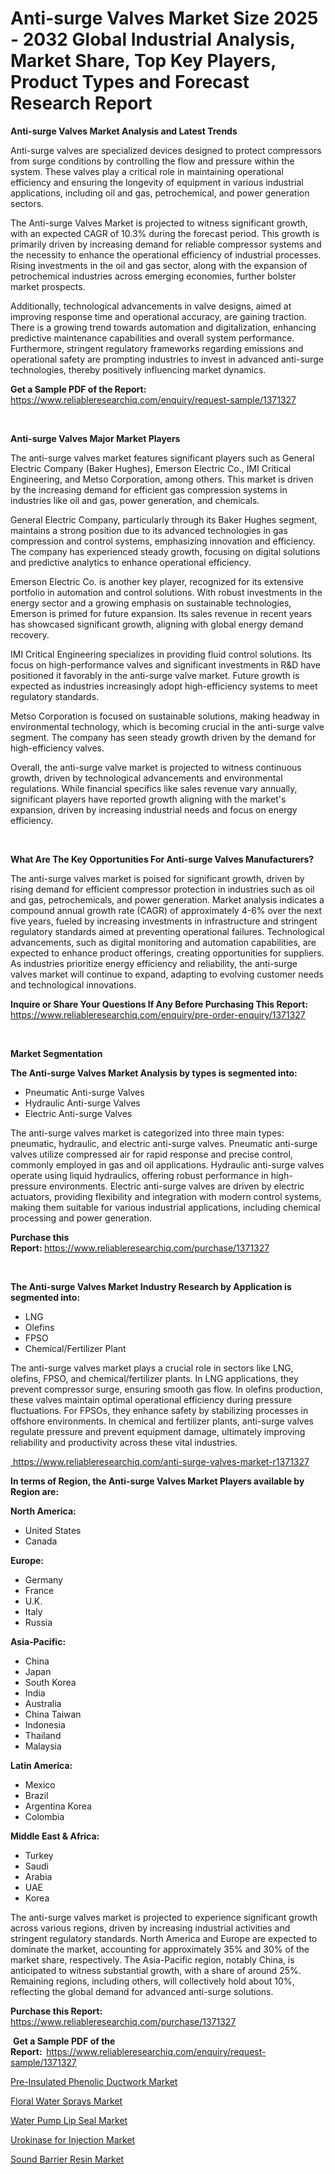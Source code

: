 <p><h1>Anti-surge Valves Market Size 2025 - 2032 Global Industrial Analysis, Market Share, Top Key Players, Product Types and Forecast Research Report</h1></p><p><strong>Anti-surge Valves Market Analysis and Latest Trends</strong></p>
<p><p>Anti-surge valves are specialized devices designed to protect compressors from surge conditions by controlling the flow and pressure within the system. These valves play a critical role in maintaining operational efficiency and ensuring the longevity of equipment in various industrial applications, including oil and gas, petrochemical, and power generation sectors. </p><p>The Anti-surge Valves Market is projected to witness significant growth, with an expected CAGR of 10.3% during the forecast period. This growth is primarily driven by increasing demand for reliable compressor systems and the necessity to enhance the operational efficiency of industrial processes. Rising investments in the oil and gas sector, along with the expansion of petrochemical industries across emerging economies, further bolster market prospects.</p><p>Additionally, technological advancements in valve designs, aimed at improving response time and operational accuracy, are gaining traction. There is a growing trend towards automation and digitalization, enhancing predictive maintenance capabilities and overall system performance. Furthermore, stringent regulatory frameworks regarding emissions and operational safety are prompting industries to invest in advanced anti-surge technologies, thereby positively influencing market dynamics.</p></p>
<p><strong>Get a Sample PDF of the Report:&nbsp;</strong> <a href="https://www.reliableresearchiq.com/enquiry/request-sample/1371327?utm_campaign=1900&utm_medium=2&utm_source=Github&utm_content=ia&utm_term=22032025&utm_id=anti-surge-valves">https://www.reliableresearchiq.com/enquiry/request-sample/1371327</a></p>
<p>&nbsp;</p>
<p><strong>Anti-surge Valves Major Market Players</strong></p>
<p><p>The anti-surge valves market features significant players such as General Electric Company (Baker Hughes), Emerson Electric Co., IMI Critical Engineering, and Metso Corporation, among others. This market is driven by the increasing demand for efficient gas compression systems in industries like oil and gas, power generation, and chemicals.</p><p>General Electric Company, particularly through its Baker Hughes segment, maintains a strong position due to its advanced technologies in gas compression and control systems, emphasizing innovation and efficiency. The company has experienced steady growth, focusing on digital solutions and predictive analytics to enhance operational efficiency. </p><p>Emerson Electric Co. is another key player, recognized for its extensive portfolio in automation and control solutions. With robust investments in the energy sector and a growing emphasis on sustainable technologies, Emerson is primed for future expansion. Its sales revenue in recent years has showcased significant growth, aligning with global energy demand recovery.</p><p>IMI Critical Engineering specializes in providing fluid control solutions. Its focus on high-performance valves and significant investments in R&D have positioned it favorably in the anti-surge valve market. Future growth is expected as industries increasingly adopt high-efficiency systems to meet regulatory standards.</p><p>Metso Corporation is focused on sustainable solutions, making headway in environmental technology, which is becoming crucial in the anti-surge valve segment. The company has seen steady growth driven by the demand for high-efficiency valves.</p><p>Overall, the anti-surge valve market is projected to witness continuous growth, driven by technological advancements and environmental regulations. While financial specifics like sales revenue vary annually, significant players have reported growth aligning with the market's expansion, driven by increasing industrial needs and focus on energy efficiency.</p></p>
<p>&nbsp;</p>
<p><strong>What Are The Key Opportunities For Anti-surge Valves Manufacturers?</strong></p>
<p><p>The anti-surge valves market is poised for significant growth, driven by rising demand for efficient compressor protection in industries such as oil and gas, petrochemicals, and power generation. Market analysis indicates a compound annual growth rate (CAGR) of approximately 4-6% over the next five years, fueled by increasing investments in infrastructure and stringent regulatory standards aimed at preventing operational failures. Technological advancements, such as digital monitoring and automation capabilities, are expected to enhance product offerings, creating opportunities for suppliers. As industries prioritize energy efficiency and reliability, the anti-surge valves market will continue to expand, adapting to evolving customer needs and technological innovations.</p></p>
<p><strong>Inquire or Share Your Questions If Any Before Purchasing This Report:</strong> <a href="https://www.reliableresearchiq.com/enquiry/pre-order-enquiry/1371327?utm_campaign=1900&utm_medium=2&utm_source=Github&utm_content=ia&utm_term=22032025&utm_id=anti-surge-valves">https://www.reliableresearchiq.com/enquiry/pre-order-enquiry/1371327</a></p>
<p>&nbsp;</p>
<p><strong>Market Segmentation</strong></p>
<p><strong>The Anti-surge Valves Market Analysis by types is segmented into:</strong></p>
<p><ul><li>Pneumatic Anti-surge Valves</li><li>Hydraulic Anti-surge Valves</li><li>Electric Anti-surge Valves</li></ul></p>
<p><p>The anti-surge valves market is categorized into three main types: pneumatic, hydraulic, and electric anti-surge valves. Pneumatic anti-surge valves utilize compressed air for rapid response and precise control, commonly employed in gas and oil applications. Hydraulic anti-surge valves operate using liquid hydraulics, offering robust performance in high-pressure environments. Electric anti-surge valves are driven by electric actuators, providing flexibility and integration with modern control systems, making them suitable for various industrial applications, including chemical processing and power generation.</p></p>
<p><strong>Purchase this Report:&nbsp;</strong><a href="https://www.reliableresearchiq.com/purchase/1371327?utm_campaign=1900&utm_medium=2&utm_source=Github&utm_content=ia&utm_term=22032025&utm_id=anti-surge-valves">https://www.reliableresearchiq.com/purchase/1371327</a></p>
<p>&nbsp;</p>
<p><strong>The Anti-surge Valves Market Industry Research by Application is segmented into:</strong></p>
<p><ul><li>LNG</li><li>Olefins</li><li>FPSO</li><li>Chemical/Fertilizer Plant</li></ul></p>
<p><p>The anti-surge valves market plays a crucial role in sectors like LNG, olefins, FPSO, and chemical/fertilizer plants. In LNG applications, they prevent compressor surge, ensuring smooth gas flow. In olefins production, these valves maintain optimal operational efficiency during pressure fluctuations. For FPSOs, they enhance safety by stabilizing processes in offshore environments. In chemical and fertilizer plants, anti-surge valves regulate pressure and prevent equipment damage, ultimately improving reliability and productivity across these vital industries.</p></p>
<p><a href="https://www.reliableresearchiq.com/anti-surge-valves-market-r1371327?utm_campaign=1900&utm_medium=2&utm_source=Github&utm_content=ia&utm_term=22032025&utm_id=anti-surge-valves">&nbsp;https://www.reliableresearchiq.com/anti-surge-valves-market-r1371327</a></p>
<p><strong>In terms of Region, the Anti-surge Valves Market Players available by Region are:</strong></p>
<p>
    <p> <strong> North America: </strong>
        <ul>
            <li>United States</li>
            <li>Canada</li>
        </ul>
        </p> 
    <p> <strong> Europe: </strong>
        <ul>
            <li>Germany</li>
            <li>France</li>
            <li>U.K.</li>
            <li>Italy</li>
            <li>Russia</li>
        </ul>
        </p> 
    <p> <strong> Asia-Pacific: </strong>
        <ul>
            <li>China</li>
            <li>Japan</li>
            <li>South Korea</li>
            <li>India</li>
            <li>Australia</li>
            <li>China Taiwan</li>
            <li>Indonesia</li>
            <li>Thailand</li>
            <li>Malaysia</li>
        </ul>
        </p> 
    <p> <strong> Latin America: </strong>
        <ul>
            <li>Mexico</li>
            <li>Brazil</li>
            <li>Argentina Korea</li>
            <li>Colombia</li>
        </ul>
        </p> 
    <p> <strong> Middle East & Africa: </strong>
        <ul>
            <li>Turkey</li>
            <li>Saudi</li>
            <li>Arabia</li>
            <li>UAE</li>
            <li>Korea</li>
        </ul>
    </p>
    </p>
<p><p>The anti-surge valves market is projected to experience significant growth across various regions, driven by increasing industrial activities and stringent regulatory standards. North America and Europe are expected to dominate the market, accounting for approximately 35% and 30% of the market share, respectively. The Asia-Pacific region, notably China, is anticipated to witness substantial growth, with a share of around 25%. Remaining regions, including others, will collectively hold about 10%, reflecting the global demand for advanced anti-surge solutions.</p></p>
<p><strong>Purchase this Report: </strong><a href="https://www.reliableresearchiq.com/purchase/1371327?utm_campaign=1900&utm_medium=2&utm_source=Github&utm_content=ia&utm_term=22032025&utm_id=anti-surge-valves">https://www.reliableresearchiq.com/purchase/1371327</a></p>
<p>&nbsp;<strong>Get a Sample PDF of the Report:&nbsp;&nbsp;</strong><a href="https://www.reliableresearchiq.com/enquiry/request-sample/1371327?utm_campaign=1900&utm_medium=2&utm_source=Github&utm_content=ia&utm_term=22032025&utm_id=anti-surge-valves">https://www.reliableresearchiq.com/enquiry/request-sample/1371327</a></p>
<p><strong></strong></p>
<p><p><a href="https://github.com/phillpfantis/Market-Research-Report-List-1/blob/main/pre-insulated-phenolic-ductwork-market.md?utm_campaign=1900&utm_medium=2&utm_source=Github&utm_content=ia&utm_term=22032025&utm_id=anti-surge-valves">Pre-Insulated Phenolic Ductwork Market</a></p><p><a href="https://github.com/chillwervenu/Market-Research-Report-List-1/blob/main/floral-water-sprays-market.md?utm_campaign=1900&utm_medium=2&utm_source=Github&utm_content=ia&utm_term=22032025&utm_id=anti-surge-valves">Floral Water Sprays Market</a></p><p><a href="https://github.com/stuwinawisa/Market-Research-Report-List-1/blob/main/water-pump-lip-seal-market.md?utm_campaign=1900&utm_medium=2&utm_source=Github&utm_content=ia&utm_term=22032025&utm_id=anti-surge-valves">Water Pump Lip Seal Market</a></p><p><a href="https://github.com/marcayaminig/Market-Research-Report-List-1/blob/main/urokinase-for-injection-market.md?utm_campaign=1900&utm_medium=2&utm_source=Github&utm_content=ia&utm_term=22032025&utm_id=anti-surge-valves">Urokinase for Injection Market</a></p><p><a href="https://github.com/awwqamet/Market-Research-Report-List-1/blob/main/sound-barrier-resin-market.md?utm_campaign=1900&utm_medium=2&utm_source=Github&utm_content=ia&utm_term=22032025&utm_id=anti-surge-valves">Sound Barrier Resin Market</a></p></p>